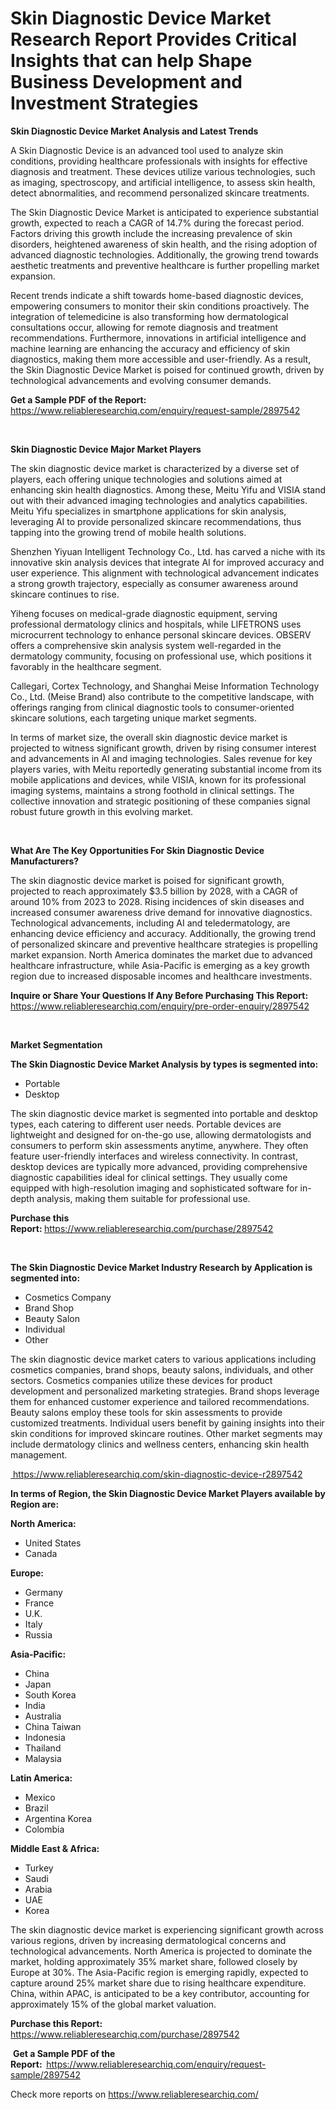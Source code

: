 <p><h1>Skin Diagnostic Device Market Research Report Provides Critical Insights that can help Shape Business Development and Investment Strategies</h1></p><p><strong>Skin Diagnostic Device Market Analysis and Latest Trends</strong></p>
<p><p>A Skin Diagnostic Device is an advanced tool used to analyze skin conditions, providing healthcare professionals with insights for effective diagnosis and treatment. These devices utilize various technologies, such as imaging, spectroscopy, and artificial intelligence, to assess skin health, detect abnormalities, and recommend personalized skincare treatments.</p><p>The Skin Diagnostic Device Market is anticipated to experience substantial growth, expected to reach a CAGR of 14.7% during the forecast period. Factors driving this growth include the increasing prevalence of skin disorders, heightened awareness of skin health, and the rising adoption of advanced diagnostic technologies. Additionally, the growing trend towards aesthetic treatments and preventive healthcare is further propelling market expansion.</p><p>Recent trends indicate a shift towards home-based diagnostic devices, empowering consumers to monitor their skin conditions proactively. The integration of telemedicine is also transforming how dermatological consultations occur, allowing for remote diagnosis and treatment recommendations. Furthermore, innovations in artificial intelligence and machine learning are enhancing the accuracy and efficiency of skin diagnostics, making them more accessible and user-friendly. As a result, the Skin Diagnostic Device Market is poised for continued growth, driven by technological advancements and evolving consumer demands.</p></p>
<p><strong>Get a Sample PDF of the Report:&nbsp;</strong> <a href="https://www.reliableresearchiq.com/enquiry/request-sample/2897542?utm_campaign=2477&utm_medium=2&utm_source=Github&utm_content=ia&utm_term=15032025&utm_id=skin-diagnostic-device">https://www.reliableresearchiq.com/enquiry/request-sample/2897542</a></p>
<p>&nbsp;</p>
<p><strong>Skin Diagnostic Device Major Market Players</strong></p>
<p><p>The skin diagnostic device market is characterized by a diverse set of players, each offering unique technologies and solutions aimed at enhancing skin health diagnostics. Among these, Meitu Yifu and VISIA stand out with their advanced imaging technologies and analytics capabilities. Meitu Yifu specializes in smartphone applications for skin analysis, leveraging AI to provide personalized skincare recommendations, thus tapping into the growing trend of mobile health solutions.</p><p>Shenzhen Yiyuan Intelligent Technology Co., Ltd. has carved a niche with its innovative skin analysis devices that integrate AI for improved accuracy and user experience. This alignment with technological advancement indicates a strong growth trajectory, especially as consumer awareness around skincare continues to rise.</p><p>Yiheng focuses on medical-grade diagnostic equipment, serving professional dermatology clinics and hospitals, while LIFETRONS uses microcurrent technology to enhance personal skincare devices. OBSERV offers a comprehensive skin analysis system well-regarded in the dermatology community, focusing on professional use, which positions it favorably in the healthcare segment.</p><p>Callegari, Cortex Technology, and Shanghai Meise Information Technology Co., Ltd. (Meise Brand) also contribute to the competitive landscape, with offerings ranging from clinical diagnostic tools to consumer-oriented skincare solutions, each targeting unique market segments.</p><p>In terms of market size, the overall skin diagnostic device market is projected to witness significant growth, driven by rising consumer interest and advancements in AI and imaging technologies. Sales revenue for key players varies, with Meitu reportedly generating substantial income from its mobile applications and devices, while VISIA, known for its professional imaging systems, maintains a strong foothold in clinical settings. The collective innovation and strategic positioning of these companies signal robust future growth in this evolving market.</p></p>
<p>&nbsp;</p>
<p><strong>What Are The Key Opportunities For Skin Diagnostic Device Manufacturers?</strong></p>
<p><p>The skin diagnostic device market is poised for significant growth, projected to reach approximately $3.5 billion by 2028, with a CAGR of around 10% from 2023 to 2028. Rising incidences of skin diseases and increased consumer awareness drive demand for innovative diagnostics. Technological advancements, including AI and teledermatology, are enhancing device efficiency and accuracy. Additionally, the growing trend of personalized skincare and preventive healthcare strategies is propelling market expansion. North America dominates the market due to advanced healthcare infrastructure, while Asia-Pacific is emerging as a key growth region due to increased disposable incomes and healthcare investments.</p></p>
<p><strong>Inquire or Share Your Questions If Any Before Purchasing This Report:</strong> <a href="https://www.reliableresearchiq.com/enquiry/pre-order-enquiry/2897542?utm_campaign=2477&utm_medium=2&utm_source=Github&utm_content=ia&utm_term=15032025&utm_id=skin-diagnostic-device">https://www.reliableresearchiq.com/enquiry/pre-order-enquiry/2897542</a></p>
<p>&nbsp;</p>
<p><strong>Market Segmentation</strong></p>
<p><strong>The Skin Diagnostic Device Market Analysis by types is segmented into:</strong></p>
<p><ul><li>Portable</li><li>Desktop</li></ul></p>
<p><p>The skin diagnostic device market is segmented into portable and desktop types, each catering to different user needs. Portable devices are lightweight and designed for on-the-go use, allowing dermatologists and consumers to perform skin assessments anytime, anywhere. They often feature user-friendly interfaces and wireless connectivity. In contrast, desktop devices are typically more advanced, providing comprehensive diagnostic capabilities ideal for clinical settings. They usually come equipped with high-resolution imaging and sophisticated software for in-depth analysis, making them suitable for professional use.</p></p>
<p><strong>Purchase this Report:&nbsp;</strong><a href="https://www.reliableresearchiq.com/purchase/2897542?utm_campaign=2477&utm_medium=2&utm_source=Github&utm_content=ia&utm_term=15032025&utm_id=skin-diagnostic-device">https://www.reliableresearchiq.com/purchase/2897542</a></p>
<p>&nbsp;</p>
<p><strong>The Skin Diagnostic Device Market Industry Research by Application is segmented into:</strong></p>
<p><ul><li>Cosmetics Company</li><li>Brand Shop</li><li>Beauty Salon</li><li>Individual</li><li>Other</li></ul></p>
<p><p>The skin diagnostic device market caters to various applications including cosmetics companies, brand shops, beauty salons, individuals, and other sectors. Cosmetics companies utilize these devices for product development and personalized marketing strategies. Brand shops leverage them for enhanced customer experience and tailored recommendations. Beauty salons employ these tools for skin assessments to provide customized treatments. Individual users benefit by gaining insights into their skin conditions for improved skincare routines. Other market segments may include dermatology clinics and wellness centers, enhancing skin health management.</p></p>
<p><a href="https://www.reliableresearchiq.com/skin-diagnostic-device-r2897542?utm_campaign=2477&utm_medium=2&utm_source=Github&utm_content=ia&utm_term=15032025&utm_id=skin-diagnostic-device">&nbsp;https://www.reliableresearchiq.com/skin-diagnostic-device-r2897542</a></p>
<p><strong>In terms of Region, the Skin Diagnostic Device Market Players available by Region are:</strong></p>
<p>
    <p> <strong> North America: </strong>
        <ul>
            <li>United States</li>
            <li>Canada</li>
        </ul>
        </p> 
    <p> <strong> Europe: </strong>
        <ul>
            <li>Germany</li>
            <li>France</li>
            <li>U.K.</li>
            <li>Italy</li>
            <li>Russia</li>
        </ul>
        </p> 
    <p> <strong> Asia-Pacific: </strong>
        <ul>
            <li>China</li>
            <li>Japan</li>
            <li>South Korea</li>
            <li>India</li>
            <li>Australia</li>
            <li>China Taiwan</li>
            <li>Indonesia</li>
            <li>Thailand</li>
            <li>Malaysia</li>
        </ul>
        </p> 
    <p> <strong> Latin America: </strong>
        <ul>
            <li>Mexico</li>
            <li>Brazil</li>
            <li>Argentina Korea</li>
            <li>Colombia</li>
        </ul>
        </p> 
    <p> <strong> Middle East & Africa: </strong>
        <ul>
            <li>Turkey</li>
            <li>Saudi</li>
            <li>Arabia</li>
            <li>UAE</li>
            <li>Korea</li>
        </ul>
    </p>
    </p>
<p><p>The skin diagnostic device market is experiencing significant growth across various regions, driven by increasing dermatological concerns and technological advancements. North America is projected to dominate the market, holding approximately 35% market share, followed closely by Europe at 30%. The Asia-Pacific region is emerging rapidly, expected to capture around 25% market share due to rising healthcare expenditure. China, within APAC, is anticipated to be a key contributor, accounting for approximately 15% of the global market valuation.</p></p>
<p><strong>Purchase this Report: </strong><a href="https://www.reliableresearchiq.com/purchase/2897542?utm_campaign=2477&utm_medium=2&utm_source=Github&utm_content=ia&utm_term=15032025&utm_id=skin-diagnostic-device">https://www.reliableresearchiq.com/purchase/2897542</a></p>
<p>&nbsp;<strong>Get a Sample PDF of the Report:&nbsp;&nbsp;</strong><a href="https://www.reliableresearchiq.com/enquiry/request-sample/2897542?utm_campaign=2477&utm_medium=2&utm_source=Github&utm_content=ia&utm_term=15032025&utm_id=skin-diagnostic-device">https://www.reliableresearchiq.com/enquiry/request-sample/2897542</a></p>
<p><strong></strong></p>
<p>Check more reports on <a href="https://www.reliableresearchiq.com/?utm_campaign=2477&utm_medium=2&utm_source=Github&utm_content=ia&utm_term=15032025&utm_id=skin-diagnostic-device">https://www.reliableresearchiq.com/</a></p>